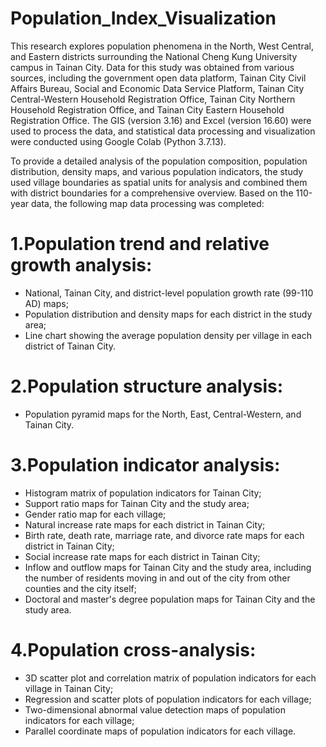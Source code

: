 # Population_Index_Visualization

This research explores population phenomena in the North, West Central, and Eastern districts surrounding the National Cheng Kung University campus in Tainan City. Data for this study was obtained from various sources, including the government open data platform, Tainan City Civil Affairs Bureau, Social and Economic Data Service Platform, Tainan City Central-Western Household Registration Office, Tainan City Northern Household Registration Office, and Tainan City Eastern Household Registration Office. The GIS (version 3.16) and Excel (version 16.60) were used to process the data, and statistical data processing and visualization were conducted using Google Colab (Python 3.7.13).

To provide a detailed analysis of the population composition, population distribution, density maps, and various population indicators, the study used village boundaries as spatial units for analysis and combined them with district boundaries for a comprehensive overview. Based on the 110-year data, the following map data processing was completed:

# 1.Population trend and relative growth analysis:
- National, Tainan City, and district-level population growth rate (99-110 AD) maps;
- Population distribution and density maps for each district in the study area;
- Line chart showing the average population density per village in each district of Tainan City.

# 2.Population structure analysis:
- Population pyramid maps for the North, East, Central-Western, and Tainan City.

# 3.Population indicator analysis:
- Histogram matrix of population indicators for Tainan City;
- Support ratio maps for Tainan City and the study area;
- Gender ratio map for each village;
- Natural increase rate maps for each district in Tainan City;
- Birth rate, death rate, marriage rate, and divorce rate maps for each district in Tainan City;
- Social increase rate maps for each district in Tainan City;
- Inflow and outflow maps for Tainan City and the study area, including the number of residents moving in and out of the city from other counties and the city itself;
- Doctoral and master's degree population maps for Tainan City and the study area.

# 4.Population cross-analysis:
- 3D scatter plot and correlation matrix of population indicators for each village in Tainan City;
- Regression and scatter plots of population indicators for each village;
- Two-dimensional abnormal value detection maps of population indicators for each village;
- Parallel coordinate maps of population indicators for each village.


